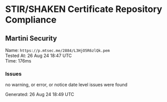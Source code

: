 # STIR/SHAKEN Certificate Repository Compliance

## Martini Security

Name: `https://p.mtsec.me/2884/L3HjO5R6zlQk.pem`\
Tested At: 26 Aug 24 18:47 UTC\
Time: 176ms

### Issues

no warning, or error, or notice date level issues were found

Generated: 26 Aug 24 18:49 UTC